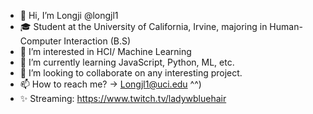 - 👋 Hi, I’m Longji @longjl1
- 🎓 Student at the University of California, Irvine, majoring in Human-Computer Interaction (B.S)
- 👀 I’m interested in HCI/ Machine Learning
- 🌱 I’m currently learning JavaScript, Python, ML, etc.
- 💞️ I’m looking to collaborate on any interesting project.
- 📫 How to reach me? -> Longjl1@uci.edu ^^)
- ✨ Streaming: https://www.twitch.tv/ladywbluehair

<!---
longjl1/longjl1 is a ✨ special ✨ repository because its `README.md` (this file) appears on your GitHub profile.
You can click the Preview link to take a look at your changes.
--->

